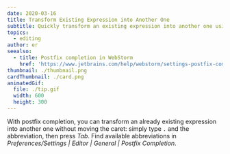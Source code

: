 ```yaml
---
date: 2020-03-16
title: Transform Existing Expression into Another One
subtitle: Quickly transform an existing expression into another one using Tab.
topics:
  - editing
author: er
seealso:
  - title: Postfix completion in WebStorm
    href: 'https://www.jetbrains.com/help/webstorm/settings-postfix-completion.html'
thumbnail: ./thumbnail.png
cardThumbnail: ./card.png
animatedGif:
  file: ./tip.gif
  width: 600
  height: 300
---
```

With postfix completion, you can transform an already existing expression into another one 
without moving the caret: simply type `.` and the abbreviation, then press *Tab*. Find 
available abbreviations in *Preferences/Settings | Editor | General | Postfix Completion*.
